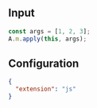
## Input
```javascript input
const args = [1, 2, 3];
A.m.apply(this, args);
```

## Configuration
```json configuration
{
  "extension": "js"
}
```
